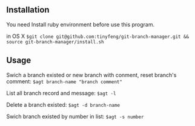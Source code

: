 ## Installation
You need Install ruby environment before use this program.

in OS X `$git clone git@github.com:tinyfeng/git-branch-manager.git && source git-branch-manager/install.sh`


## Usage

Swich a branch existed or new branch with conment, reset branch's comment: `$agt branch-name "branch comment"`

List all branch record and message: `$agt -l`

Delete a branch existed: `$agt -d branch-name`

Swich branch existed by number in list: `$agt -s number`


